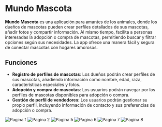 # Mundo Mascota
**Mundo Mascota** es una aplicación para amantes de los animales, donde los dueños de mascotas pueden crear perfiles detallados de sus mascotas, añadir fotos y compartir información. Al mismo tiempo, facilita a personas interesadas la adopción o compra de mascotas, permitiendo buscar y filtrar opciones según sus necesidades. La app ofrece una manera fácil y segura de conectar mascotas con hogares amorosos.
## Funciones 
- **Registro de perfiles de mascotas**: Los dueños podrán crear perfiles de sus mascotas, añadiendo información como nombre, edad, raza, características especiales y fotos.
- **Adopción y compra de mascotas**: Los usuarios podrán navegar por los perfiles de mascotas disponibles para adopción o compra.
- **Gestión de perfil de vendedores**: Los usuarios podrán gestionar su propio perfil, incluyendo información de contacto y sus preferencias de adopción o compra.

![Pagina 1](https://github.com/user-attachments/assets/deaad751-978d-46b9-b337-a584d7d58ad3)
![Pagina 2](https://github.com/user-attachments/assets/4cb26e3f-b3dd-40e4-92e0-d34a99877383)
![Pagina 5](https://github.com/user-attachments/assets/ec270e9a-1074-438c-8d6f-ac4ae6a4053c)
![Pagina 6](https://github.com/user-attachments/assets/3347d639-52cd-467d-8111-7b778feee210)
![Pagina 7](https://github.com/user-attachments/assets/a7568b79-e2de-43ef-8d85-93329f412788)
![Pagina 8](https://github.com/user-attachments/assets/fa7f2854-6b9f-45c9-bece-5d26b8779c74)
